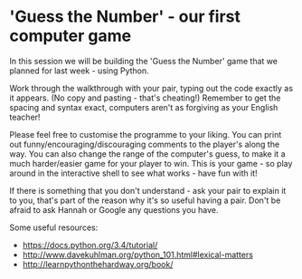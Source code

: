# 'Guess the Number' - our first computer game
In this session we will be building the 'Guess the Number' game that we planned for last week - using Python. 

Work through the walkthrough with your pair, typing out the code exactly as it appears. (No copy and pasting - that's cheating!) Remember to get the spacing and syntax exact, computers aren't as forgiving as your English teacher! 

Please feel free to customise the programme to your liking. You can print out funny/encouraging/discouraging comments to the player's along the way. You can also change the range of the computer's guess, to make it a much harder/easier game for your player to win. This is your game - so play around in the interactive shell to see what works - have fun with it! 

If there is something that you don't understand - ask your pair to explain it to you, that's part of the reason why it's so useful having a pair. Don't be afraid to ask Hannah or Google any questions you have.

Some useful resources:
* https://docs.python.org/3.4/tutorial/
* http://www.davekuhlman.org/python_101.html#lexical-matters  
* http://learnpythonthehardway.org/book/
